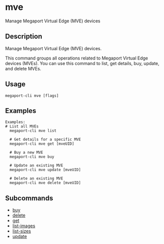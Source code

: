 # mve

Manage Megaport Virtual Edge (MVE) devices

## Description

Manage Megaport Virtual Edge (MVE) devices.

This command groups all operations related to Megaport Virtual Edge devices (MVEs).
You can use this command to list, get details, buy, update, and delete MVEs.




## Usage

```
megaport-cli mve [flags]
```

## Examples

```
Examples:
# List all MVEs
  megaport-cli mve list

  # Get details for a specific MVE
  megaport-cli mve get [mveUID]

  # Buy a new MVE
  megaport-cli mve buy

  # Update an existing MVE
  megaport-cli mve update [mveUID]

  # Delete an existing MVE
  megaport-cli mve delete [mveUID]
```







## Subcommands

* [buy](megaport-cli_mve_buy.md)
* [delete](megaport-cli_mve_delete.md)
* [get](megaport-cli_mve_get.md)
* [list-images](megaport-cli_mve_list-images.md)
* [list-sizes](megaport-cli_mve_list-sizes.md)
* [update](megaport-cli_mve_update.md)

